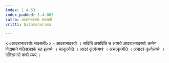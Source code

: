 ```yaml
---
index: 1.4.63
index_padded: 1.4.063
sutra: आदरानादरयोः सदसती
vritti: balamanorama

---
```

<<आदरानादरयोः सदसती>> - आदरानादरयोः । सदिति असदिति च अव्यये आदराऽनादरयोः क्रमेण विद्यमाने गतिसञ्ज्ञके स्त इत्यर्थः । सत्कृत्येति । आदरं कृत्वेत्यर्थः । असत्कृत्येति । अनादरं कृत्वेत्यर्थः । गतिसमासे क्त्वो ल्यप् । 